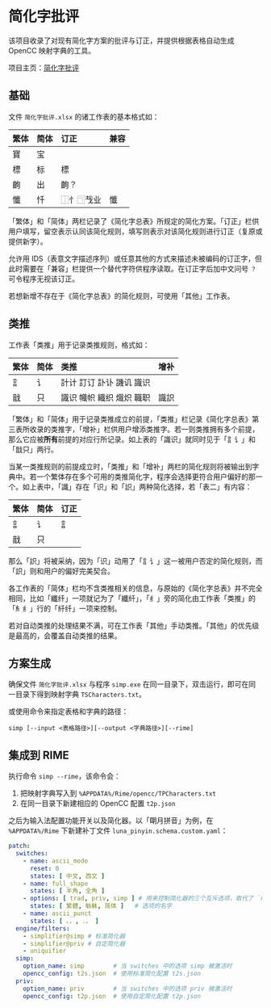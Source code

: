 # 简化字批评

该项目收录了对现有简化字方案的批评与订正，并提供根据表格自动生成 OpenCC 映射字典的工具。

项目主页：[简化字批评](https://dec32.github.io/better-simp/)

## 基础

文件 `简化字批评.xlsx` 的诸工作表的基本格式如：

|繁体|简体|订正|兼容|
|:--|:--|:--|:--|
|寶|宝|||
|標|标|標||
|齣|出|齣？||
|懺|忏|⿰忄⿹𢦏业|懺|


「繁体」和「简体」两栏记录了《简化字总表》所规定的简化方案。「订正」栏供用户填写，留空表示认同该简化规则，填写则表示对该简化规则进行订正（复原或提供新字）。

允许用 IDS（表意文字描述序列）或任意其他的方式来描述未被编码的订正字，但此时需要在「兼容」栏提供一个替代字符供程序读取。在订正字后加中文问号 `？` 可令程序无视该订正。

若想新增不存在于《简化字总表》的简化规则，可使用「其他」工作表。


## 类推

工作表「类推」用于记录类推规则，格式如：

|繁体|简体|类推|增补|
|:--|:--|:--|:--|
|訁|讠|計计 訂订 訃讣 譏讥 識识||
|戠|只|識识 幟帜 織织 熾炽 職职|識䛊|

「繁体」和「简体」用于记录类推成立的前提，「类推」栏记录《简化字总表》第三表所收录的类推字，「增补」栏供用户增添类推字。若一则类推拥有多个前提，那么它应被**所有**前提的对应行所记录。如上表的「識识」就同时见于「訁讠」和「戠只」两行。

当某一类推规则的前提成立时，「类推」和「增补」两栏的简化规则将被输出到字典中。若一个繁体存在多个可用的类推简化字，程序会选择更符合用户偏好的那一个。如上表中，「識」存在「识」和「䛊」两种简化选择，若「表二」有内容：

|繁体|简体|订正|
|:--|:--|:--|
|訁|讠|訁|
|戠|只||

那么「䛊」将被采纳，因为「识」动用了「訁讠」这一被用户否定的简化规则，而「䛊」则和用户的偏好完美契合。

各工作表的「简体」栏均不含类推相关的信息，与原始的《简化字总表》并不完全相同，比如「纖纤」一项就记为了「纖䊹」，「纟」旁的简化由工作表「类推」的「糹纟」行的「䊹纤」一项来控制。

若对自动类推的处理结果不满，可在工作表「其他」手动类推。「其他」的优先级是最高的，会覆盖自动类推的结果。

## 方案生成

确保文件 `简化字批评.xlsx` 与程序 `simp.exe` 在同一目录下，双击运行，即可在同一目录下得到映射字典 `TSCharacters.txt`。

或使用命令来指定表格和字典的路径：

```
simp [--input <表格路径>][--output <字典路径>][--rime]
```

## 集成到 RIME

执行命令 `simp --rime`，该命令会：

1. 把映射字典写入到 `%APPDATA%/Rime/opencc/TPCharacters.txt`
2. 在同一目录下新建相应的 OpenCC 配置 `t2p.json`

之后为输入法配置功能开关以及简化器。以「朙月拼音」为例，在 `%APPDATA%/Rime` 下新建补丁文件 `luna_pinyin.schema.custom.yaml`：

```YAML
patch:
  switches:
    - name: ascii_mode
      reset: 0
      states: [ 中文, 西文 ]
    - name: full_shape
      states: [ 半角, 全角 ]
    - options: [ trad, priv, simp ] # 用来控制简化器的三个互斥选项，取代了 `name: simplification`
      states: [ 繁體, 䋣躰, 简体 ]   # 选项的名字
    - name: ascii_punct
      states: [ 。，, ．， ]
  engine/filters:
    - simplifier@simp # 标准简化器
    - simplifier@priv # 自定简化器
    - uniquifier
  simp:
    option_name: simp        # 当 switches 中的选项 simp 被激活时
    opencc_config: t2s.json  # 使用标准简化配置 t2s.json
  priv:
    option_name: priv        # 当 switches 中的选项 priv 被激活时
    opencc_config: t2p.json  # 使用自定简化配置 t2p.json
```

